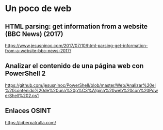 # Un poco de web

## HTML parsing: get information from a website (BBC News) (2017)
https://www.jesusninoc.com/2017/07/10/html-parsing-get-information-from-a-website-bbc-news-2017/

## Analizar el contenido de una página web con PowerShell 2
https://github.com/jesusninoc/PowerShell/blob/master/Web/Analizar%20el%20contenido%20de%20una%20p%C3%A1gina%20web%20con%20PowerShell%202.ps1

## Enlaces OSINT
https://ciberpatrulla.com/
